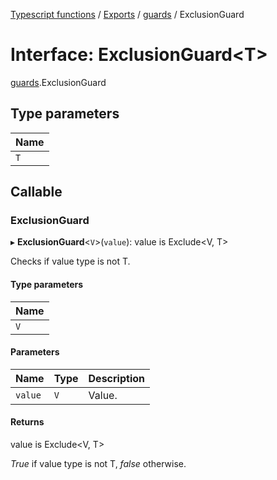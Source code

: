 [Typescript functions](../index.md) / [Exports](../modules.md) / [guards](../modules/guards.md) / ExclusionGuard

# Interface: ExclusionGuard<T\>

[guards](../modules/guards.md).ExclusionGuard

## Type parameters

| Name |
| :------ |
| `T` |

## Callable

### ExclusionGuard

▸ **ExclusionGuard**<`V`\>(`value`): value is Exclude<V, T\>

Checks if value type is not T.

#### Type parameters

| Name |
| :------ |
| `V` |

#### Parameters

| Name | Type | Description |
| :------ | :------ | :------ |
| `value` | `V` | Value. |

#### Returns

value is Exclude<V, T\>

_True_ if value type is not T, _false_ otherwise.
